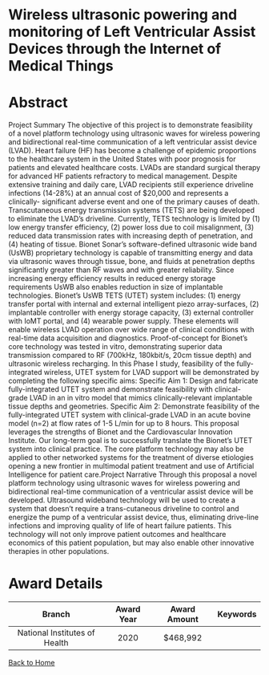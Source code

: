 
Wireless ultrasonic powering and monitoring of Left Ventricular Assist Devices through the Internet of Medical Things
=====================================================================================================================

# Abstract


Project Summary
The objective of this project is to demonstrate feasibility of a novel platform technology using ultrasonic waves
for wireless powering and bidirectional real-time communication of a left ventricular assist device (LVAD).
Heart failure (HF) has become a challenge of epidemic proportions to the healthcare system in the United States
with poor prognosis for patients and elevated healthcare costs. LVADs are standard surgical therapy for
advanced HF patients refractory to medical management. Despite extensive training and daily care, LVAD
recipients still experience driveline infections (14-28%) at an annual cost of $20,000 and represents a clinically-
significant adverse event and one of the primary causes of death. Transcutaneous energy transmission systems
(TETS) are being developed to eliminate the LVAD’s driveline. Currently, TETS technology is limited by (1) low
energy transfer efficiency, (2) power loss due to coil misalignment, (3) reduced data transmission rates with
increasing depth of penetration, and (4) heating of tissue.
Bionet Sonar’s software-defined ultrasonic wide band (UsWB) proprietary technology is capable of transmitting
energy and data via ultrasonic waves through tissue, bone, and fluids at penetration depths significantly
greater than RF waves and with greater reliability. Since increasing energy efficiency results in reduced
energy storage requirements UsWB also enables reduction in size of implantable technologies. Bionet’s
UsWB TETS (UTET) system includes: (1) energy transfer portal with internal and external intelligent piezo
array-surfaces, (2) implantable controller with energy storage capacity, (3) external controller with IoMT portal,
and (4) wearable power supply. These elements will enable wireless LVAD operation over wide range of
clinical conditions with real-time data acquisition and diagnostics. Proof-of-concept for Bionet’s core technology
was tested in vitro, demonstrating superior data transmission compared to RF (700kHz, 180kbit/s, 20cm tissue
depth) and ultrasonic wireless recharging. In this Phase I study, feasibility of the fully-integrated wireless,
UTET system for LVAD support will be demonstrated by completing the following specific aims:
Specific Aim 1: Design and fabricate fully-integrated UTET system and demonstrate feasibility with clinical-
grade LVAD in an in vitro model that mimics clinically-relevant implantable tissue depths and geometries.
Specific Aim 2: Demonstrate feasibility of the fully-integrated UTET system with clinical-grade LVAD in an
acute bovine model (n=2) at flow rates of 1-5 L/min for up to 8 hours.
This proposal leverages the strengths of Bionet and the Cardiovascular Innovation Institute. Our long-term goal
is to successfully translate the Bionet’s UTET system into clinical practice. The core platform technology may
also be applied to other networked systems for the treatment of diverse etiologies opening a new frontier in
multimodal patient treatment and use of Artificial Intelligence for patient care.Project Narrative
Through this proposal a novel platform technology using ultrasonic waves for wireless powering and
bidirectional real-time communication of a ventricular assist device will be developed. Ultrasound wideband
technology will be used to create a system that doesn’t require a trans-cutaneous driveline to control and
energize the pump of a ventricular assist device, thus, eliminating drive-line infections and improving quality of
life of heart failure patients. This technology will not only improve patient outcomes and healthcare economics
of this patient population, but may also enable other innovative therapies in other populations.  

# Award Details

|Branch|Award Year|Award Amount|Keywords|
| :---: | :---: | :---: | :---: |
|National Institutes of Health|2020|$468,992||
  
  


[Back to Home](https://github.com/chrischow/dod_sbir_awards/JH/#2453)
